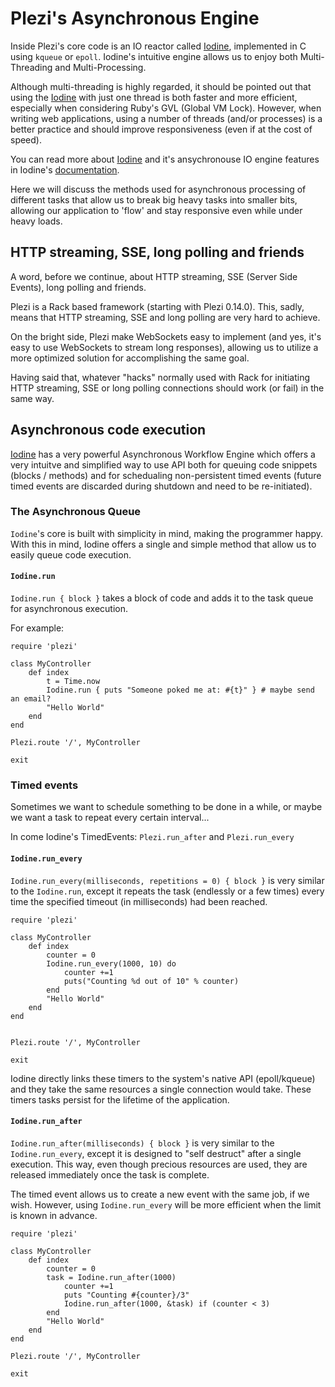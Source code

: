 # Plezi&#39;s Asynchronous Engine

Inside Plezi's core code is an IO reactor called [Iodine](https://github.com/boazsegev/iodine), implemented in C using `kqueue` or `epoll`. Iodine's intuitive engine allows us to enjoy both Multi-Threading and Multi-Processing.

Although multi-threading is highly regarded, it should be pointed out that using the [Iodine](https://github.com/boazsegev/iodine) with just one thread is both faster and more efficient, especially when considering Ruby's GVL (Global VM Lock). However, when writing web applications, using a number of threads (and/or processes) is a better practice and should improve responsiveness (even if at the cost of speed).

You can read more about [Iodine](https://github.com/boazsegev/iodine) and it's ansychronouse IO engine features in Iodine's [documentation](http://www.rubydoc.info/github/boazsegev/iodine/master).

Here we will discuss the methods used for asynchronous processing of different tasks that allow us to break big heavy tasks into smaller bits, allowing our application to 'flow' and stay responsive even while under heavy loads.

## HTTP streaming, SSE, long polling and friends

A word, before we continue, about HTTP streaming, SSE (Server Side Events), long polling and friends.

Plezi is a Rack based framework (starting with Plezi 0.14.0). This, sadly, means that HTTP streaming, SSE and long polling are very hard to achieve.

On the bright side, Plezi make WebSockets easy to implement (and yes, it's easy to use WebSockets to stream long responses), allowing us to utilize a more optimized solution for accomplishing the same goal.

Having said that, whatever "hacks" normally used with Rack for initiating HTTP streaming, SSE or long polling connections should work (or fail) in the same way.

## Asynchronous code execution

[Iodine](https://github.com/boazsegev/iodine) has a very powerful Asynchronous Workflow Engine which offers a very intuitve and simplified way to use API both for queuing code snippets (blocks / methods) and for schedualing non-persistent timed events (future timed events are discarded during shutdown and need to be re-initiated).

### The Asynchronous Queue

`Iodine`'s core is built with simplicity in mind, making the programmer happy. With this in mind, Iodine offers a single and simple method that allow us to easily queue code execution.


#### `Iodine.run`

`Iodine.run { block }` takes a block of code and adds it to the task queue for asynchronous execution.

For example:

    require 'plezi'

    class MyController
        def index
            t = Time.now
            Iodine.run { puts "Someone poked me at: #{t}" } # maybe send an email?
            "Hello World"
        end
    end

    Plezi.route '/', MyController

    exit

### Timed events

Sometimes we want to schedule something to be done in a while, or maybe we want a task to repeat every certain interval...

In come Iodine's TimedEvents: `Plezi.run_after` and `Plezi.run_every`

#### `Iodine.run_every`

`Iodine.run_every(milliseconds, repetitions = 0) { block }` is very similar to the `Iodine.run`, except it repeats the task (endlessly or a few times) every time the specified timeout (in milliseconds) had been reached.

    require 'plezi'

    class MyController
        def index
            counter = 0
            Iodine.run_every(1000, 10) do
                counter +=1
                puts("Counting %d out of 10" % counter)
            end
            "Hello World"
        end
    end


    Plezi.route '/', MyController

    exit

Iodine directly links these timers to the system's native API (epoll/kqueue) and they take the same resources a single connection would take. These timers tasks persist for the lifetime of the application.

#### `Iodine.run_after`

`Iodine.run_after(milliseconds) { block }` is very similar to the `Iodine.run_every`, except it is designed to "self destruct" after a single execution. This way, even though precious resources are used, they are released immediately once the task is complete.

The timed event allows us to create a new event with the same job, if we wish. However, using `Iodine.run_every` will be more efficient when the limit is known in advance.

    require 'plezi'

    class MyController
        def index
            counter = 0
            task = Iodine.run_after(1000)
                counter +=1
                puts "Counting #{counter}/3"
                Iodine.run_after(1000, &task) if (counter < 3)
            end
            "Hello World"
        end
    end

    Plezi.route '/', MyController

    exit
